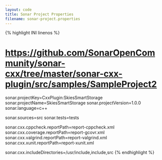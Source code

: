 ```yaml
---
layout: code
title: Sonar Project Properties
filename: sonar-project.properties
---
```


{% highlight INI linenos %}
# https://github.com/SonarOpenCommunity/sonar-cxx/tree/master/sonar-cxx-plugin/src/samples/SampleProject2

sonar.projectKey=CxxPlugin:SkiesSmartStorage
sonar.projectName=SkiesSmartStorage
sonar.projectVersion=1.0.0
sonar.language=c++

sonar.sources=src
sonar.tests=tests

sonar.cxx.cppcheck.reportPath=report-cppcheck.xml
sonar.cxx.coverage.reportPath=report-gcovr.xml
sonar.cxx.valgrind.reportPath=report-valgrind.xml
sonar.cxx.xunit.reportPath=report-xunit.xml

sonar.cxx.includeDirectories=/usr/include,include,src
{% endhighlight %}
